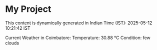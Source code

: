 # My Project

This content is dynamically generated in Indian Time (IST): 2025-05-12 10:21:42 IST


Current Weather in Coimbatore:
Temperature: 30.88 °C
Condition: few clouds
